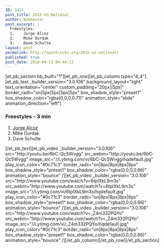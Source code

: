 ```yaml
---
ID: 2411
post_title: 2015 US National
author: Webmaster
post_excerpt: |
  Freestyles:
  1.	Jorge Alcoz
  2.	Mike Durdak
  3.	Dave Schulte
layout: post
permalink: http://spintricks.org/2015-us-national/
published: true
post_date: 2018-04-13 04:44:12
---
```

[et_pb_section bb_built="1"][et_pb_row][et_pb_column type="4_4"][et_pb_text _builder_version="3.0.106" background_layout="light" text_orientation="center" custom_padding="20px||5px|" border_radii="on|5px|5px|5px|5px" box_shadow_style="preset1" box_shadow_color="rgba(0,0,0,0.71)" animation_style="slide" animation_direction="left"]
<h3>Freestyles - 3 min</h3>
<ol>
 	<li><a href="/category/spinners/ta0">Jorge Alcoz</a></li>
 	<li>Mike Durdak</li>
 	<li>Dave Schulte</li>
</ol>
[/et_pb_text][et_pb_video _builder_version="3.0.106" src="http://youtu.be/6bC-Qc5Wvgg" src_webm="http://youtu.be/6bC-Qc5Wvgg" image_src="//i.ytimg.com/vi/6bC-Qc5Wvgg/hqdefault.jpg" play_icon_color="#0c71c3" border_radii="on|8px|8px|8px|8px" box_shadow_style="preset1" box_shadow_color="rgba(0,0,0,0.66)" animation_style="bounce" /][et_pb_video _builder_version="3.0.106" src="http://www.youtube.com/watch?v=6tplXkL9m3s" src_webm="http://www.youtube.com/watch?v=6tplXkL9m3s" image_src="//i.ytimg.com/vi/6tplXkL9m3s/hqdefault.jpg" play_icon_color="#0c71c3" border_radii="on|8px|8px|8px|8px" box_shadow_style="preset1" box_shadow_color="rgba(0,0,0,0.66)" animation_style="bounce" /][et_pb_video _builder_version="3.0.106" src="http://www.youtube.com/watch?v=_Z4m332PQYo" src_webm="http://www.youtube.com/watch?v=_Z4m332PQYo" image_src="//i.ytimg.com/vi/_Z4m332PQYo/hqdefault.jpg" play_icon_color="#0c71c3" border_radii="on|8px|8px|8px|8px" box_shadow_style="preset1" box_shadow_color="rgba(0,0,0,0.66)" animation_style="bounce" /][/et_pb_column][/et_pb_row][/et_pb_section]